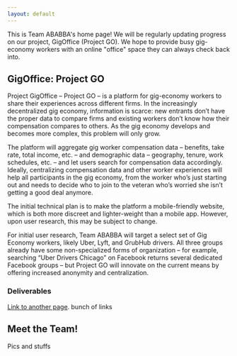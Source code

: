 ```yaml
---
layout: default
---
```

This is Team ABABBA's home page! We will be regularly updating progress on our project, GigOffice (Project GO). We hope to provide busy gig-economy workers with an online "office" space they can always check back into.

## GigOffice: Project GO

Project GigOffice – Project GO – is a platform for gig-economy workers to share their experiences across different firms. In the increasingly decentralized gig economy, information is scarce: new entrants don’t have the proper data to compare firms and existing workers don’t know how their compensation compares to others. As the gig economy develops and becomes more complex, this problem will only grow.

The platform will aggregate gig worker compensation data – benefits, take rate, total income, etc. – and demographic data – geography, tenure, work schedules, etc. – and let users search for compensation data accordingly. Ideally, centralizing compensation data and other worker experiences will help all participants in the gig economy, from the worker who’s just starting out and needs to decide who to join to the veteran who’s worried she isn’t getting a good deal anymore.

The initial technical plan is to make the platform a mobile-friendly website, which is both more discreet and lighter-weight than a mobile app. However, upon user research, this may be subject to change.

For initial user research, Team ABABBA will target a select set of Gig Economy workers, likely Uber, Lyft, and GrubHub drivers. All three groups already have some non-specialized forms of organization – for example, searching “Uber Drivers Chicago” on Facebook returns several dedicated Facebook groups – but Project GO will innovate on the current means by offering increased anonymity and centralization.

### Deliverables

[Link to another page](./another-page.html).
bunch of links

## Meet the Team!

Pics and stuffs

<!-- Text can be **bold**, _italic_, or ~~strikethrough~~.

[Link to another page](./1.html).

There should be whitespace between paragraphs.

There should be whitespace between paragraphs. We recommend including a README, or a file with information about your project.

# Header 1

This is a normal paragraph following a header. GitHub is a code hosting platform for version control and collaboration. It lets you and others work together on projects from anywhere.

## Header 2

> This is a blockquote following a header.
>
> When something is important enough, you do it even if the odds are not in your favor.

### Header 3

```js
// Javascript code with syntax highlighting.
var fun = function lang(l) {
  dateformat.i18n = require('./lang/' + l)
  return true;
}
```

```ruby
# Ruby code with syntax highlighting
GitHubPages::Dependencies.gems.each do |gem, version|
  s.add_dependency(gem, "= #{version}")
end
```

#### Header 4

*   This is an unordered list following a header.
*   This is an unordered list following a header.
*   This is an unordered list following a header.

##### Header 5

1.  This is an ordered list following a header.
2.  This is an ordered list following a header.
3.  This is an ordered list following a header.

###### Header 6

| head1        | head two          | three |
|:-------------|:------------------|:------|
| ok           | good swedish fish | nice  |
| out of stock | good and plenty   | nice  |
| ok           | good `oreos`      | hmm   |
| ok           | good `zoute` drop | yumm  |

### There's a horizontal rule below this.

* * *

### Here is an unordered list:

*   Item foo
*   Item bar
*   Item baz
*   Item zip

### And an ordered list:

1.  Item one
1.  Item two
1.  Item three
1.  Item four

### And a nested list:

- level 1 item
  - level 2 item
  - level 2 item
    - level 3 item
    - level 3 item
- level 1 item
  - level 2 item
  - level 2 item
  - level 2 item
- level 1 item
  - level 2 item
  - level 2 item
- level 1 item

### Small image

![Octocat](https://github.githubassets.com/images/icons/emoji/octocat.png)

### Large image

![Branching](https://guides.github.com/activities/hello-world/branching.png)


### Definition lists can be used with HTML syntax.

<dl>
<dt>Name</dt>
<dd>Godzilla</dd>
<dt>Born</dt>
<dd>1952</dd>
<dt>Birthplace</dt>
<dd>Japan</dd>
<dt>Color</dt>
<dd>Green</dd>
</dl>

```
Long, single-line code blocks should not wrap. They should horizontally scroll if they are too long. This line should be long enough to demonstrate this.
```

```
The final element.
``` -->
